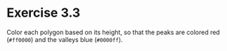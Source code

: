 # Exercise 3.3

Color each polygon based on its height, so that the peaks are colored red (`#ff0000`) and the valleys blue (`#0000ff`).
